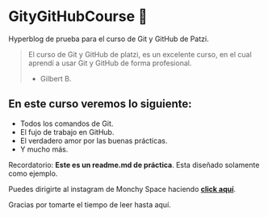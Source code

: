 # GityGitHubCourse 🤘
Hyperblog de prueba para el curso de Git y GitHub de Patzi.

> El curso de Git y GitHub de platzi, es un excelente curso, en el cual aprendí a usar Git y GitHub de forma profesional.
> - Gilbert B.

## En este curso veremos lo siguiente:
* Todos los comandos de Git.
* El fujo de trabajo en GitHub.
* El verdadero amor por las buenas prácticas.
* Y mucho más.

Recordatorio: **Este es un readme.md de práctica**. Esta diseñado solamente como ejemplo.

Puedes dirigirte al instagram de Monchy Space haciendo [**click aquí**](https://www.instagram.com/monchyspace/ "click aquí").

Gracias por tomarte el tiempo de leer hasta aquí.
